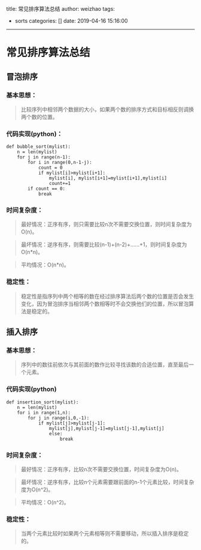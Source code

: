 title: 常见排序算法总结
author: weizhao
tags:
  - sorts
categories: []
date: 2019-04-16 15:16:00
---
# 常见排序算法总结
## 冒泡排序
### 基本思想：
> 比较序列中相邻两个数据的大小，如果两个数的排序方式和目标相反则调换两个数的位置。
### 代码实现(python)：
	def bubble_sort(mylist):
    	n = len(mylist)
    	for j in range(n-1):
        	for i in range(0,n-1-j):
            	count = 0
            	if mylist[i]>mylist[i+1]:
                	mylist[i], mylist[i+1]=mylist[i+1],mylist[i]
                	count+=1
         	if count == 0:
             	break
### 时间复杂度：
> 最好情况：正序有序，则只需要比较n次不需要交换位置，则时间复杂度为O(n)。

> 最坏情况：逆序有序，则需要比较(n-1)+(n-2)+......+1，则时间复杂度为O(n*n)。

> 平均情况：O(n*n)。
### 稳定性：
> 稳定性是指序列中两个相等的数在经过排序算法后两个数的位置是否会发生变化，因为冒泡排序当相邻两个数相等时不会交换他们的位置，所以冒泡算法是稳定的。
## 插入排序
### 基本思想：
> 序列中的数往前依次与其前面的数作比较寻找该数的合适位置，直至最后一个元素。
### 代码实现(python)
	def insertion_sort(mylist):
    	n = len(mylist)
        for i in range(1,n):
        	for j in range(i,0,-1):
            	if mylist[j]>mylist[j-1]:
                	mylist[j],mylist[j-1]=mylist[j-1],mylist[j]
                    else:
                    	break
 ### 时间复杂度：
> 最好情况：正序有序，比较n次不需要交换位置，时间复杂度为O(n)。

> 最坏情况：逆序有序，比较n个元素需要跟前面的n-1个元素比较，时间复杂度为O(n^2)。

> 平均情况：O(n^2)。
### 稳定性：
> 当两个元素比较时如果两个元素相等则不需要移动，所以插入排序是稳定的。